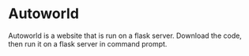 # Autoworld
Autoworld is a website that is run on a flask server. Download the code, then run it on a flask server in command prompt.
